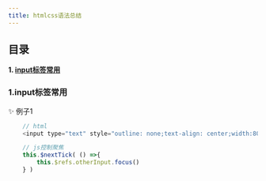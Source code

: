 ```yaml
---
title: htmlcss语法总结
---
```


## 目录
**1. [input标签常用](#jump1)**  

### <span id="jump1">1.input标签常用</span>

:sparkles: 例子1 
``` js
    // html 
    <input type="text" style="outline: none;text-align: center;width:80%;font-size:20px;" ref="otherInput" v-show="showOtherMoney" v-model="otherMoney" @input="otherMoney = otherMoney.replace(/\D/g,'')">

    // js控制聚焦
    this.$nextTick( () =>{
        this.$refs.otherInput.focus()
    } )
```